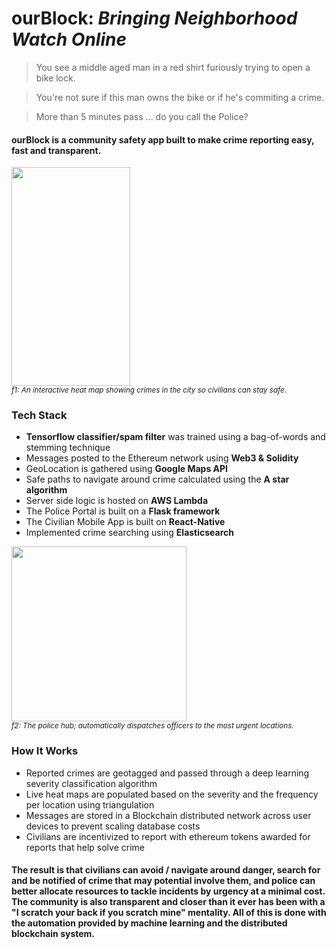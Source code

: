 # ourBlock: _Bringing Neighborhood Watch Online_

> You see a middle aged man in a red shirt furiously trying to open a bike lock.

> You're not sure if this man owns the bike or if he's commiting a crime.

> More than 5 minutes pass ... do you call the Police?

#### ourBlock is a community safety app built to make crime reporting easy, fast and transparent. 

<img src="https://github.com/charlielin99/ourBlock/blob/master/pitchdeck/app1.png?raw=true" height="350px" width="190px"></img></br>
<sup><em>f1: An interactive heat map showing crimes in the city so civilians can stay safe.</em></sup>

### Tech Stack
- **Tensorflow classifier/spam filter** was trained using a bag-of-words and stemming technique
- Messages posted to the Ethereum network using **Web3 & Solidity**
- GeoLocation is gathered using **Google Maps API**
- Safe paths to navigate around crime calculated using the **A star algorithm**
- Server side logic is hosted on **AWS Lambda**
- The Police Portal is built on a **Flask framework**
- The Civilian Mobile App is built on **React-Native**
- Implemented crime searching using **Elasticsearch**

<img src="https://github.com/charlielin99/ourBlock/blob/master/pitchdeck/hub1.png?raw=true" height="280px"></img></br>
<sup><em>f2: The police hub; automatically dispatches officers to the most urgent locations.</em></sup>

### How It Works
- Reported crimes are geotagged and passed through a deep learning severity classification algorithm
- Live heat maps are populated based on the severity and the frequency per location using triangulation
- Messages are stored in a Blockchain distributed network across user devices to prevent scaling database costs
- Civilians are incentivized to report with ethereum tokens awarded for reports that help solve crime

#### The result is that civilians can avoid / navigate around danger, search for and be notified of crime that may potential involve them, and police can better allocate resources to tackle incidents by urgency at a minimal cost. The community is also transparent and closer than it ever has been with a "I scratch your back if you scratch mine" mentality. All of this is done with the automation provided by machine learning and the distributed blockchain system.
